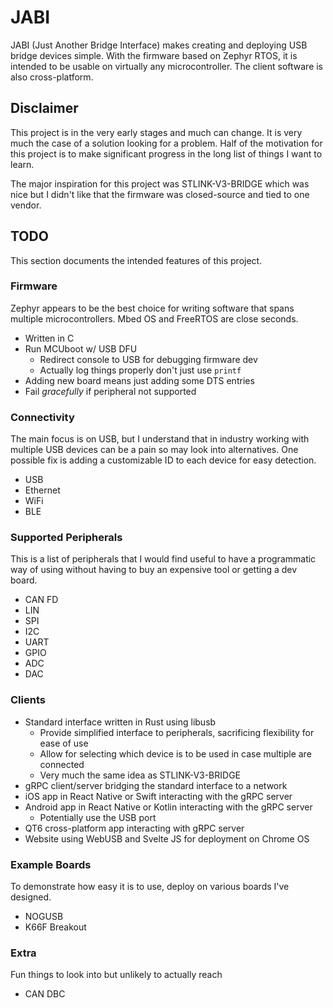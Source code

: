 # JABI

JABI (Just Another Bridge Interface) makes creating and deploying USB bridge devices simple. With the firmware based on Zephyr RTOS, it is intended to be usable on virtually any microcontroller. The client software is also cross-platform.

## Disclaimer

This project is in the very early stages and much can change. It is very much the case of a solution looking for a problem. Half of the motivation for this project is to make significant progress in the long list of things I want to learn.

The major inspiration for this project was STLINK-V3-BRIDGE which was nice but I didn't like that the firmware was closed-source and tied to one vendor.

## TODO

This section documents the intended features of this project.

### Firmware

Zephyr appears to be the best choice for writing software that spans multiple microcontrollers. Mbed OS and FreeRTOS are close seconds.

- Written in C
- Run MCUboot w/ USB DFU
    - Redirect console to USB for debugging firmware dev
    - Actually log things properly don't just use `printf`
- Adding new board means just adding some DTS entries
- Fail *gracefully* if peripheral not supported

### Connectivity

The main focus is on USB, but I understand that in industry working with multiple USB devices can be a pain so may look into alternatives. One possible fix is adding a customizable ID to each device for easy detection.

- USB
- Ethernet
- WiFi
- BLE

### Supported Peripherals

This is a list of peripherals that I would find useful to have a programmatic way of using without having to buy an expensive tool or getting a dev board.

- CAN FD
- LIN
- SPI
- I2C
- UART
- GPIO
- ADC
- DAC

### Clients

- Standard interface written in Rust using libusb
    - Provide simplified interface to peripherals, sacrificing flexibility for ease of use
    - Allow for selecting which device is to be used in case multiple are connected
    - Very much the same idea as STLINK-V3-BRIDGE
- gRPC client/server bridging the standard interface to a network
- iOS app in React Native or Swift interacting with the gRPC server
- Android app in React Native or Kotlin interacting with the gRPC server
    - Potentially use the USB port
- QT6 cross-platform app interacting with gRPC server
- Website using WebUSB and Svelte JS for deployment on Chrome OS

### Example Boards

To demonstrate how easy it is to use, deploy on various boards I've designed.

- NOGUSB
- K66F Breakout

### Extra

Fun things to look into but unlikely to actually reach

- CAN DBC
